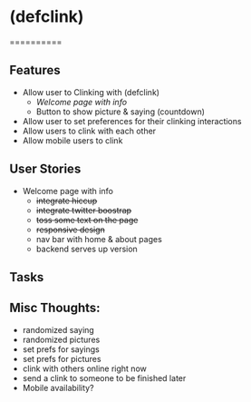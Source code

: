 # (defclink)
==========

## Features
* Allow user to Clinking with (defclink)
  - *Welcome page with info*
  - Button to show picture & saying (countdown)
* Allow user to set preferences for their clinking interactions
* Allow users to clink with each other
* Allow mobile users to clink

## User Stories
* Welcome page with info
  - ~~integrate hiccup~~
  - ~~integrate twitter boostrap~~
  - ~~toss some text on the page~~
  - ~~responsive design~~
  - nav bar with home & about pages
  - backend serves up version
  
## Tasks

## Misc Thoughts:
* randomized saying
* randomized pictures
* set prefs for sayings
* set prefs for pictures
* clink with others online right now
* send a clink to someone to be finished later
* Mobile availability?









